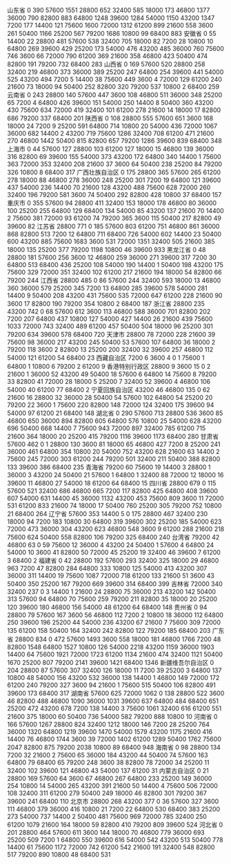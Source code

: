 山东省
0 390
57600 1551
28800 652
32400 585
18000 173
46800 1377
36000 790
82800 883
64800 1248
39600 1284
54000 1150
43200 1347
7200 177
14400 121
75600 1600
72000 1312
61200 899
21600 558
3600 261
50400 1166
25200 567
79200 1686
10800 99
68400 883
安徽省
0 55
14400 22
28800 481
57600 538
32400 705
18000 82
7200 28
10800 10
64800 269
39600 429
25200 173
54000 476
43200 485
36000 760
75600 746
3600 66
72000 790
61200 369
21600 358
46800 423
50400 474
82800 191
79200 732
68400 283
山西省
0 169
57600 520
28800 258
32400 219
46800 373
36000 389
25200 247
64800 254
39600 441
54000 525
43200 494
7200 5
14400 38
75600 449
3600 4
72000 129
61200 240
21600 73
18000 94
50400 252
82800 320
79200 537
10800 2
68400 259
云南省
0 243
28800 140
57600 447
3600 108
46800 511
36000 348
25200 65
7200 4
64800 426
39600 151
54000 250
14400 8
50400 360
43200 430
75600 634
72000 419
32400 101
61200 278
21600 14
18000 17
82800 686
79200 337
68400 201
陕西省
0 108
28800 555
57600 651
3600 168
18000 24
7200 9
25200 591
64800 714
10800 20
54000 436
72000 1067
36000 682
14400 2
43200 719
75600 1286
32400 708
61200 471
21600 270
46800 1442
50400 815
82800 657
79200 1286
39600 839
68400 348
上海市
0 44
57600 127
28800 103
61200 127
18000 15
46800 139
36000 316
82800 69
39600 155
54000 373
43200 172
64800 340
14400 1
75600 363
72000 353
32400 208
21600 37
3600 64
50400 238
25200 84
79200 326
10800 8
68400 317
广西壮族自治区
0 175
28800 365
57600 265
61200 278
18000 88
46800 278
36000 248
25200 301
7200 19
64800 121
39600 437
54000 236
14400 70
21600 128
43200 488
75600 628
72000 260
32400 196
79200 581
3600 74
50400 292
82800 428
10800 37
68400 157
重庆市
0 355
57600 94
28800 411
32400 153
18000 178
46800 80
36000 100
25200 255
64800 129
68400 134
54000 85
43200 137
21600 70
14400 2
75600 381
72000 93
61200 74
79200 365
3600 115
50400 217
82800 49
39600 82
江苏省
28800 771
0 185
57600 803
61200 751
46800 861
36000 868
82800 513
7200 12
64800 711
68400 726
54000 602
14400 23
50400 600
43200 885
75600 1683
3600 531
72000 1351
32400 505
21600 385
18000 135
25200 377
79200 1198
10800 46
39600 933
黑龙江省
0 48
28800 181
57600 256
3600 12
46800 259
36000 271
39600 317
7200 30
64800 513
68400 436
25200 108
54000 190
14400 1
50400 198
43200 175
75600 329
72000 351
32400 102
61200 217
21600 194
18000 54
82800 66
79200 244
江西省
28800 485
0 86
57600 244
32400 593
18000 13
46800 360
36000 579
25200 345
7200 13
64800 285
39600 578
54000 281
14400 9
50400 208
43200 431
75600 535
72000 647
61200 228
21600 90
3600 17
82800 190
79200 354
10800 2
68400 187
浙江省
28800 235
43200 742
0 68
57600 612
3600 113
46800 588
36000 701
82800 202
7200 207
64800 437
10800 127
54000 427
14400 26
21600 439
75600 1033
72000 743
32400 489
61200 457
50400 504
18000 96
25200 301
79200 634
39600 578
68400 720
天津市
28800 78
72000 228
21600 39
75600 98
36000 217
43200 245
50400 53
57600 107
64800 36
18000 2
79200 118
3600 2
82800 13
25200 200
32400 32
39600 257
46800 112
54000 121
61200 54
68400 23
西藏自治区
7200 6
3600 4
0 1
75600 1
64800 1
10800 6
79200 2
61200 9
香港特别行政区
28800 9
3600 15
0 2
21600 1
36000 52
43200 49
50400 18
57600 6
64800 14
75600 8
79200 33
82800 41
72000 28
18000 5
25200 7
32400 52
39600 4
46800 106
54000 40
61200 77
68400 2
宁夏回族自治区
43200 46
46800 135
0 62
21600 16
28800 32
36000 28
50400 54
57600 102
64800 54
25200 20
79200 22
3600 1
75600 220
82800 148
72000 124
32400 175
39600 94
54000 97
61200 21
68400 148
湖北省
0 290
57600 713
28800 536
3600 85
46800 650
36000 894
82800 605
64800 576
10800 25
54000 628
43200 696
50400 668
14400 7
75600 943
72000 897
32400 785
61200 715
21600 364
18000 20
25200 415
79200 1116
39600 1173
68400 280
甘肃省
57600 462
0 1
28800 130
3600 81
18000 65
46800 427
7200 8
25200 241
36000 461
64800 354
10800 20
54000 752
43200 628
21600 63
14400 2
75600 245
72000 303
61200 244
79200 501
32400 211
50400 388
82800 133
39600 386
68400 235
青海省
79200 60
75600 19
14400 3
28800 1
36000 3
43200 24
50400 21
57600 1
64800 1
32400 88
72000 12
18000 16
39600 11
46800 27
54000 18
61200 64
68400 15
四川省
28800 679
0 115
57600 521
32400 686
46800 665
7200 117
82800 425
64800 408
39600 607
54000 631
14400 45
36000 1132
43200 453
75600 809
3600 11
72000 531
61200 833
21600 74
18000 17
50400 760
25200 305
79200 752
10800 21
68400 264
辽宁省
57600 353
14400 5
0 175
28800 467
32400 230
18000 94
7200 183
10800 30
64800 319
39600 302
25200 185
54000 623
72000 473
36000 304
43200 623
46800 548
3600 9
61200 288
21600 218
75600 624
50400 558
82800 106
79200 325
68400 240
台湾省
79200 42
46800 63
0 59
75600 12
36000 4
43200 24
50400 1
57600 4
64800 24
54000 10
3600 41
82800 50
72000 45
25200 19
32400 46
39600 7
61200 3
68400 2
福建省
0 42
28800 192
57600 293
32400 325
18000 29
46800 963
7200 47
82800 284
64800 333
10800 125
54000 413
43200 307
36000 311
14400 19
75600 1087
72000 718
61200 133
21600 51
3600 43
50400 350
25200 167
79200 669
39600 314
68400 399
吉林省
72000 340
32400 237
0 3
14400 1
21600 24
28800 75
36000 213
43200 142
50400 313
57600 94
64800 70
75600 259
79200 211
82800 35
18000 20
25200 120
39600 180
46800 156
54000 48
61200 64
68400 148
贵州省
0 94
28800 79
57600 167
3600 56
46800 112
7200 2
10800 18
36000 112
64800 250
39600 196
25200 44
54000 236
43200 67
21600 7
75600 309
72000 135
61200 158
50400 164
32400 242
82800 122
79200 185
68400 203
广东省
28800 834
0 472
57600 1493
3600 558
18000 181
46800 1766
7200 48
82800 1548
64800 1527
10800 126
54000 2218
43200 1159
36000 1903
14400 64
75600 1921
72000 1723
61200 1134
21600 474
32400 1121
50400 1670
25200 807
79200 2141
39600 1421
68400 1346
新疆维吾尔自治区
0 204
28800 87
57600 307
32400 126
18000 11
7200 39
25200 3
64800 137
10800 48
54000 156
43200 532
36000 138
14400 1
46800 149
72000 172
61200 240
79200 327
3600 94
21600 1
75600 515
50400 106
82800 491
39600 173
68400 317
湖南省
57600 625
72000 1062
0 138
28800 522
3600 46
82800 488
46800 1090
36000 1031
39600 637
64800 484
68400 651
25200 472
43200 678
7200 138
14400 3
75600 1061
32400 616
61200 551
21600 375
18000 60
50400 736
54000 582
79200 888
10800 10
河南省
0 166
57600 1267
28800 824
32400 1212
18000 146
7200 28
25200 764
36000 1320
64800 1219
39600 1470
54000 1579
43200 1175
21600 416
14400 76
46800 1744
3600 39
72000 1402
61200 1289
50400 1762
75600 2047
82800 875
79200 2038
10800 89
68400 948
海南省
0 98
28800 134
7200 32
21600 2
75600 65
36000 184
43200 44
50400 74
57600 163
64800 79
68400 65
79200 248
3600 38
82800 78
72000 34
25200 11
32400 102
39600 121
46800 43
54000 137
61200 31
内蒙古自治区
0 21
28800 169
57600 64
3600 67
46800 267
64800 233
25200 149
36000 254
10800 14
54000 265
43200 391
21600 50
14400 4
75600 506
72000 108
32400 311
61200 279
50400 249
18000 46
82800 301
79200 367
39600 241
68400 110
北京市
28800 268
43200 377
0 36
57600 327
3600 111
46800 379
36000 416
10800 21
7200 22
64800 530
68400 383
25200 273
54000 737
14400 2
50400 481
75600 969
72000 785
32400 250
61200 1079
21600 164
18000 59
82800 410
79200 809
39600 524
河北省
0 201
28800 464
57600 611
3600 144
18000 70
46800 779
36000 693
25200 509
7200 1
64800 550
39600 616
54000 542
43200 513
50400 778
14400 61
75600 1172
72000 742
61200 542
21600 191
32400 548
82800 517
79200 890
10800 48
68400 531
